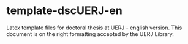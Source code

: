 # template-dscUERJ-en
Latex template files for doctoral thesis at UERJ - english version. This document is on the right formatting accepted by the UERJ Library.
